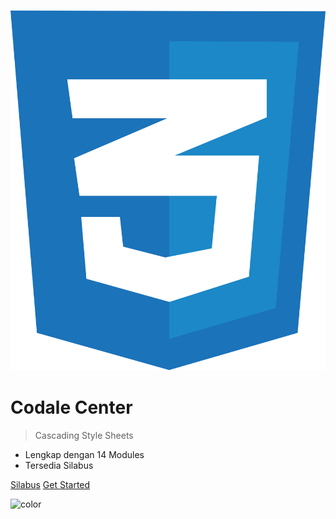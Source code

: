 ![logo](../assets/icons/logo-css.svg ':size=100x100')
# **Codale Center**

> Cascading Style Sheets

- Lengkap dengan 14 Modules
- Tersedia Silabus

[Silabus](/css/SILABUS.md)   [Get Started](#pengenalan)

![color](#f2f2f2)